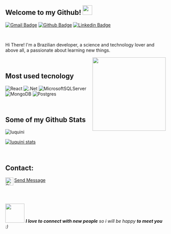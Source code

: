 <h2>Welcome to my Github! <img src="https://media.giphy.com/media/WUlplcMpOCEmTGBtBW/giphy.gif" width="30"></h2>

[![Gmail Badge](https://img.shields.io/badge/-vitorluquinidev@gmail.com-c14438?style=flat&logo=Gmail&logoColor=white&link=mailto:vitorluquinidev@gmail.com)](mailto:vitorluquinidev@gmail.com)
[![Github Badge](https://img.shields.io/badge/-luquini-grey?style=flat&logo=github&logoColor=white&link=https://github.com/luquini/)](https://www.github.com/luquini/)
[![Linkedin Badge](https://img.shields.io/badge/-vitorluquini-blue?style=flat&logo=linkedin&logoColor=white&link=https://www.linkedin.com/in/vitor-luquini-926203202/)](https://www.linkedin.com/in/vitor-luquini-926203202/) 

<br/>

<p>Hi There! I'm a Brazilian developer, a science and technology lover and above all, a passionate about learning new things.</p>

<img align='right' src="https://media.giphy.com/media/M9gbBd9nbDrOTu1Mqx/giphy.gif" width="230">

<br/>
<h2>Most used tecnology</h2>

![React](https://img.shields.io/badge/react-%2320232a.svg?style=for-the-badge&logo=react&logoColor=%2361DAFB)
![.Net](https://img.shields.io/badge/.NET-5C2D91?style=for-the-badge&logo=.net&logoColor=white)
![MicrosoftSQLServer](https://img.shields.io/badge/Microsoft%20SQL%20Sever-CC2927?style=for-the-badge&logo=microsoft%20sql%20server&logoColor=white)
![MongoDB](https://img.shields.io/badge/MongoDB-4EA94B?style=for-the-badge&logo=mongodb&logoColor=white)
![Postgres](https://img.shields.io/badge/postgres-%23316192.svg?style=for-the-badge&logo=postgresql&logoColor=white)

<br/>
<h2>Some of my Github Stats</h2>

<img src="https://komarev.com/ghpvc/?username=luquini" alt="luquini" /> 

[![luquini stats](https://github-readme-stats.vercel.app/api?username=luquini&layout=compact&theme=tokyonight&show_icons=true&count_private=true)](https://github.com/luquini/)<br>

<br/>
<h2>Contact:</h2>
<img align="left" alt="Discord" target="_blank" width="25px" src="https://upload.wikimedia.org/wikipedia/commons/thumb/5/5e/WhatsApp_icon.png/598px-WhatsApp_icon.png"/>
<string><a href="https://api.whatsapp.com/send?phone=5521967727485&text=Oi">Send Message<a/></string>

<br/>
<br/>
<br/>
<br/>

<img src="https://media.giphy.com/media/LnQjpWaON8nhr21vNW/giphy.gif" width="60"> <em><b>I love to connect with new people</b> so i will be happy <b>to meet you</b> :)</em>
